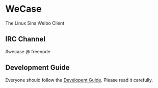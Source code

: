 WeCase
======
The Linux Sina Weibo Client

IRC Channel
------
\#wecase @ freenode

Development Guide
------
Everyone should follow the [Developent Guide](https://github.com/WeCase/WeCase/wiki/WeCase-%E5%BC%80%E5%8F%91%E6%8C%87%E5%8D%97). Please read it carefully.

